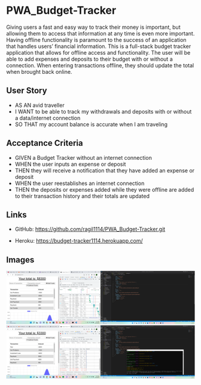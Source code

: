# PWA_Budget-Tracker
Giving users a fast and easy way to track their money is important, but allowing them to access that information at any time is even more important. Having offline functionality is paramount to the success of an application that handles users’ financial information. This is a full-stack budget tracker application that allows for offline access and functionality. The user will be able to add expenses and deposits to their budget with or without a connection. When entering transactions offline, they should update the total when brought back online.

## User Story
- AS AN avid traveller
- I WANT to be able to track my withdrawals and deposits with or without a data/internet connection
- SO THAT my account balance is accurate when I am traveling

## Acceptance Criteria
- GIVEN a Budget Tracker without an internet connection
- WHEN the user inputs an expense or deposit
- THEN they will receive a notification that they have added an expense or deposit
- WHEN the user reestablishes an internet connection
- THEN the deposits or expenses added while they were offline are added to their transaction history and their totals are updated

## Links
- GitHub:
https://github.com/ragil1114/PWA_Budget-Tracker.git

- Heroku:
https://budget-tracker1114.herokuapp.com/

## Images
![demo](https://github.com/ragil1114/PWA_Budget-Tracker/blob/main/public/images/demo.png)
![demo2](https://github.com/ragil1114/PWA_Budget-Tracker/blob/main/public/images/demo2.png)

